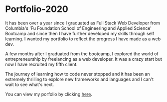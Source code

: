 # Portfolio-2020

It has been over a year since I graduated as Full Stack Web Developer from Columbia's 'Fu Foundation School of Engineering and Applied Science' Bootcamp and since then I have further developed my skills through self learning.
I wanted my portfolio to reflect the progress I have made as a web dev.

A few months after I graduated from the bootcamp, I explored the world of entrepreneurship by freelancing as a web developer. It was a crazy start but now I have recruited my fifth client.

The journey of learning how to code never stopped and it has been an extremely thrilling to explore new frameworks and languages and I can't wait to see what's next.

You can view my porfolio by clicking <a href="https://kanzbra.io/">here</a>.
